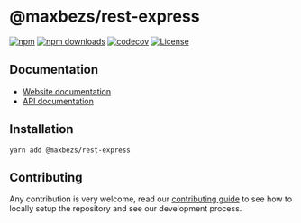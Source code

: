 # @maxbezs/rest-express

[![npm](https://img.shields.io/npm/v/@maxbezs/rest-express)](https://www.npmjs.com/package/@maxbezs/rest-express)
[![npm downloads](https://img.shields.io/npm/dm/@maxbezs/rest-express)](https://www.npmjs.com/package/@maxbezs/rest-express)
[![codecov](https://img.shields.io/codecov/c/github/accounts-js/accounts)](https://codecov.io/gh/accounts-js/accounts)
[![License](https://img.shields.io/github/license/accounts-js/accounts)](https://github.com/accounts-js/accounts/blob/master/LICENSE)

## Documentation

- [Website documentation](https://www.accountsjs.com/docs/transports/rest-express)
- [API documentation](https://www.accountsjs.com/docs/api/rest-express/globals)

## Installation

```
yarn add @maxbezs/rest-express
```

## Contributing

Any contribution is very welcome, read our [contributing guide](https://github.com/accounts-js/accounts/blob/master/CONTRIBUTING.md) to see how to locally setup the repository and see our development process.
